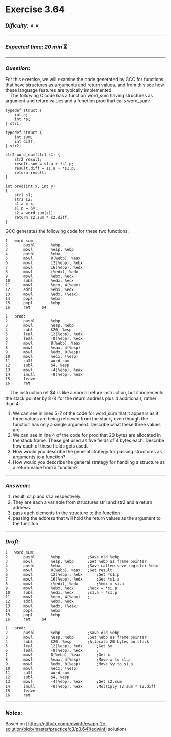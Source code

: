 Exercise 3.64
==============

### ***Dificulty***: :star: :star:

---

### ***Expected time***: ***20 min*** :hourglass_flowing_sand:

---

### ***Question***:
For this exercise, we will examine the code generated by GCC for functions that have structures as arguments and return values, and from this see how these language features are typically implemented.  
&nbsp;&nbsp;&nbsp;&nbsp;The following C code has a function word_sum having structures as argument and return values and a function prod that calls word_sum:  

```
typedef struct {
	int a;
	int *p;
} str1;

typedef struct {
	int sum;
	int diff;
} str2;

str2 word_sum(str1 s1) {
	str2 result;
	result.sum = s1.a + *s1.p;
	result.diff = s1.a - *s1.p;
	return result;
}

int prod(int x, int y)
{
	str1 s1;
	str2 s2;
	s1.a = x;
	s1.p = &y;
	s2 = word_sum(s1);
	return s2.sum * s2.diff;
}
```  

GCC generates the following code for these two functions:  

```
1	word_sum:
2		pushl		%ebp
3		movl		%esp, %ebp
4		pushl		%ebx
5		movl		8(%ebp), %eax
6		movl		12(%ebp), %ebx
7		movl		16(%ebp), %edx
8		movl		(%edx), %edx
9		movl		%ebx, %ecx
10		subl		%edx, %ecx
11		movl		%ecx, 4(%eax)
12		addl		%ebx, %edx
13		movl		%edx, (%eax)
14		popl		%ebx
15		popl		%ebp
16		ret		$4
```  

```
1	prod:
2		pushl		%ebp
3		movl		%esp, %ebp
4		subl		$20, %esp
5		leal		12(%ebp), %edx
6		leal		-8(%ebp), %ecx
7		movl		8(%ebp), %eax
8		movl		%eax, 4(%esp)
9		movl		%edx, 8(%esp)
10		movl		%ecx, (%esp)
11		call		word_sum
12		subl		$4, %esp
13		movl		-4(%ebp), %eax
14		imull		-8(%ebp), %eax
15		leave
16		ret
```
&nbsp;&nbsp;&nbsp;&nbsp;The instruction ret $4 is like a normal return instruction, but it increments the stack pointer by 8 (4 for the return address plus 4 additional), rather than 4.  

1. We can see in lines 5-7 of the code for word_sum that it appears as if three values are being retrieved from the stack, even though the function has only a single argument. Describe what these three values are.
2. We can see in line 4 of the code for prod that 20 bytes are allocated in the stack frame. These get used as five fields of 4 bytes each. Describe how each of these fields gets used.
3. How would you describe the general strategy for passing structures as arguments to a function?
4. How would you describe the general strategy for handling a structure as a return value from a function?  

---

### ***Answear***:  
1. result, s1.p and s1.a respectively.
2. They are each a variable from structures str1 and str2 and a return address.  
3. pass each elements in the structure to the function
4. passing the address that will hold the return values as the 
argument to the funciton

---

### ***Draft***: 
```
1	word_sum:
2		pushl		%ebp			;Save old %ebp
3		movl		%esp, %ebp		;Set %ebp as frame pointer
4		pushl		%ebx			;Save callee save register %ebx
5		movl		8(%ebp), %eax	;Get result
6		movl		12(%ebp), %ebx		;Get *s1.p
7		movl		16(%ebp), %edx		;Get *s1.a
8		movl		(%edx), %edx		;%edx = si.a
9		movl		%ebx, %ecx		;%ecx = *si.p
10		subl		%edx, %ecx		;s1.a - *s1.p
11		movl		%ecx, 4(%eax)	;
12		addl		%ebx, %edx
13		movl		%edx, (%eax)
14		popl		%ebx
15		popl		%ebp
16		ret		$4
```  

```
1	prod:
2		pushl		%ebp			;Save old %ebp
3		movl		%esp, %ebp		;Set %ebp as frame pointer
4		subl		$20, %esp		;Allocate 20 bytes on stack
5		leal		12(%ebp), %edx		;Get &y
6		leal		-8(%ebp), %ecx		;
7		movl		8(%ebp), %eax		;Get x
8		movl		%eax, 4(%esp)		;Move x to s1.a
9		movl		%edx, 8(%esp)		;Move &y to s1.p
10		movl		%ecx, (%esp)
11		call		word_sum
12		subl		$4, %esp
13		movl		-4(%ebp), %eax		;Get s2.sum
14		imull		-8(%ebp), %eax		;Multiply s2.sum * s2.diff
15		leave
16		ret
```  

---

### ***Notes***:  
Based on [https://github.com/edwinfj/csapp-2e-solution/blob/master/practice/c3/p3.64](edwinfj solution)